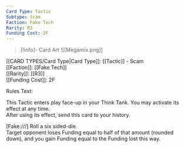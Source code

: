 ```yaml
---
Card Type: Tactic
Subtype: Scam
Faction: Fake Tech
Rarity: R3
Funding Cost: 2F
---
```

> [!info]- Card Art
> ![[Megamix.png]]

[[CARD TYPES/Card Type|Card Type]]: [[Tactic]] - Scam  
[[Faction]]: [[Fake Tech]]  
[[Rarity]]: [[R3]]  
[[Funding Cost]]: 2F  

Rules Text:  

This Tactic enters play face-up in your Think Tank. You may activate its effect at any time.  
After using its effect, send this card to your history.  

[Fake:///] Roll a six sided-die.   
Target opponent loses Funding equal to half of that amount (rounded down), and you gain Funding equal to the Funding lost this way.  